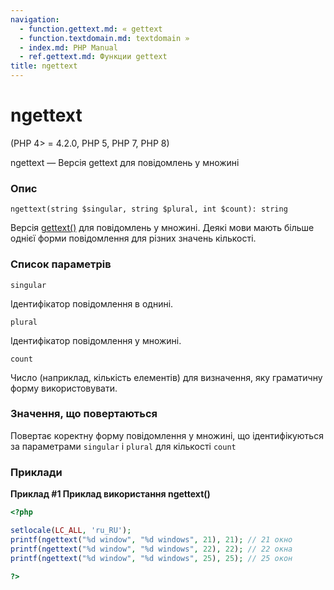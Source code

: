 ```yaml
---
navigation:
  - function.gettext.md: « gettext
  - function.textdomain.md: textdomain »
  - index.md: PHP Manual
  - ref.gettext.md: Функции gettext
title: ngettext
---
```

# ngettext

(PHP 4> = 4.2.0, PHP 5, PHP 7, PHP 8)

ngettext — Версія gettext для повідомлень у множині

### Опис

```methodsynopsis
ngettext(string $singular, string $plural, int $count): string
```

Версія [gettext()](function.gettext.md) для повідомлень у множині. Деякі мови мають більше однієї форми повідомлення для різних значень кількості.

### Список параметрів

`singular`

Ідентифікатор повідомлення в однині.

`plural`

Ідентифікатор повідомлення у множині.

`count`

Число (наприклад, кількість елементів) для визначення, яку граматичну форму використовувати.

### Значення, що повертаються

Повертає коректну форму повідомлення у множині, що ідентифікуються за параметрами `singular` і `plural` для кількості `count`

### Приклади

**Приклад #1 Приклад використання **ngettext()****

```php
<?php

setlocale(LC_ALL, 'ru_RU');
printf(ngettext("%d window", "%d windows", 21), 21); // 21 окно
printf(ngettext("%d window", "%d windows", 22), 22); // 22 окна
printf(ngettext("%d window", "%d windows", 25), 25); // 25 окон

?>
```
